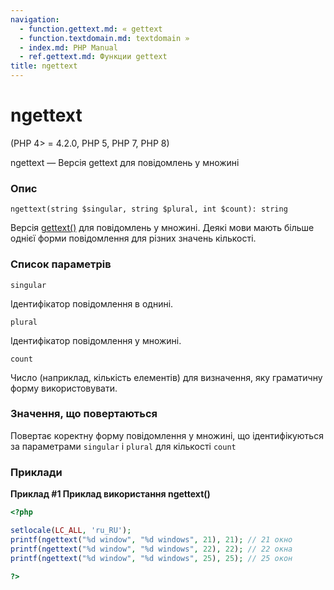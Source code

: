 ```yaml
---
navigation:
  - function.gettext.md: « gettext
  - function.textdomain.md: textdomain »
  - index.md: PHP Manual
  - ref.gettext.md: Функции gettext
title: ngettext
---
```

# ngettext

(PHP 4> = 4.2.0, PHP 5, PHP 7, PHP 8)

ngettext — Версія gettext для повідомлень у множині

### Опис

```methodsynopsis
ngettext(string $singular, string $plural, int $count): string
```

Версія [gettext()](function.gettext.md) для повідомлень у множині. Деякі мови мають більше однієї форми повідомлення для різних значень кількості.

### Список параметрів

`singular`

Ідентифікатор повідомлення в однині.

`plural`

Ідентифікатор повідомлення у множині.

`count`

Число (наприклад, кількість елементів) для визначення, яку граматичну форму використовувати.

### Значення, що повертаються

Повертає коректну форму повідомлення у множині, що ідентифікуються за параметрами `singular` і `plural` для кількості `count`

### Приклади

**Приклад #1 Приклад використання **ngettext()****

```php
<?php

setlocale(LC_ALL, 'ru_RU');
printf(ngettext("%d window", "%d windows", 21), 21); // 21 окно
printf(ngettext("%d window", "%d windows", 22), 22); // 22 окна
printf(ngettext("%d window", "%d windows", 25), 25); // 25 окон

?>
```
